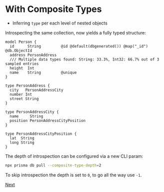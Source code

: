 # With Composite Types

- Inferring `type` per each level of nested objects

Introspecting the same collection, now yields a fully typed structure:

```tsx
model Person {
  id      String         @id @default(dbgenerated()) @map("_id") @db.ObjectId
  address PersonAddress
  /// Multiple data types found: String: 33.3%, Int32: 66.7% out of 3 sampled entries
  height  Int
  name    String         @unique
}

type PersonAddress {
  city   PersonAddressCity
  number Int
  street String
}

type PersonAddressCity {
  name     String
  position PersonAddressCityPosition
}

type PersonAddressCityPosition {
  lat  String
  long String
}
```

The depth of introspection can be configured via a new CLI param:

```bash
npx prisma db pull --composite-type-depth=2
```

To skip introspection the depth is set to `0`, to go all the way use `-1`.

[Next](./07-deprecating-type.md)